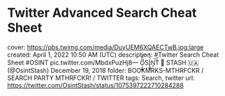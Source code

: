 # Twitter Advanced Search Cheat Sheet

cover: https://pbs.twimg.com/media/DuyUEM6XQAECTwB.jpg:large
created: April 1, 2022 10:50 AM (UTC)
description: #Twitter Search Cheat Sheet #OSINT pic.twitter.com/MbdxPuzHj8— O̹͙͖̲͆̐̑͡SÍ͓̗̻̱̈́͛͛N͙̚T̽͂ 🔎 STASH 🇺🇦 (@OsintStash) December 19, 2018
folder: BOOKMRKS-MTHRFCKR / SEARCH PARTY MTHRFCKR! / TWITTER
tags: Search, twitter
url: https://twitter.com/OsintStash/status/1075397222710284288
